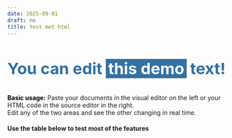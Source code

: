 ```yaml
---
date: 2025-09-01
draft: no
title: test met html
---
```

<h3 style="color: #3271a2; font-size: 36px;">You can edit <span style="background-color: #3271a2; color: #ffffff; padding: 0 5px;">this demo</span> text!</h3>
<p><strong style="color: #000;">Basic usage:</strong> Paste your documents in the visual editor on the left or your HTML code in the source editor in the right. <br />Edit any of the two areas and see the other changing in real time.&nbsp;</p>
<h4>Use the table below to test most of the features</h4>
